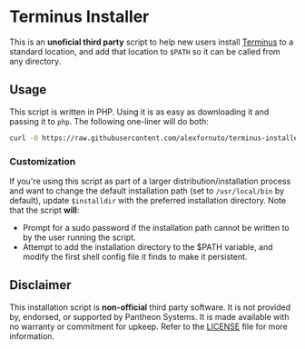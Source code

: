# Terminus Installer
This is an **unoficial third party** script to help new users install [Terminus](https://github.com/pantheon-systems/terminus) to a standard location, and add that location to `$PATH` so it can be called from any directory.

## Usage
This script is written in PHP. Using it is as easy as downloading it and passing it to `php`. The following one-liner will do both:

```bash
curl -O https://raw.githubusercontent.com/alexfornuto/terminus-installer/master/installer.php && php installer.php
```

### Customization
If you're using this script as part of a larger distribution/installation process and want to change the default installation path (set to `/usr/local/bin` by default), update `$installdir` with the preferred installation directory. Note that the script **will**:

 - Prompt for a sudo password if the installation path cannot be written to by the user running the script.
 - Attempt to add the installation directory to the $PATH variable, and modify the first shell config file it finds to make it persistent.

## Disclaimer

This installation script is **non-official** third party software. It is not provided by, endorsed, or supported by Pantheon Systems. It is made available with no warranty or commitment for upkeep. Refer to the [LICENSE](LICENSE.txt) file for more information.
